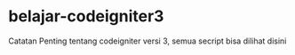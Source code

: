 # belajar-codeigniter3

Catatan Penting tentang codeigniter versi 3, semua secript bisa dilihat disini
